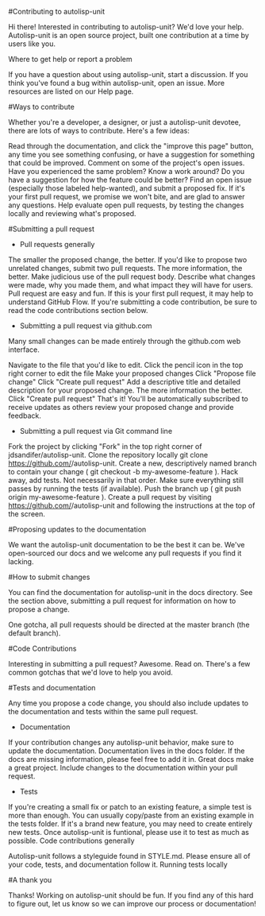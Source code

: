 #Contributing to autolisp-unit

Hi there! Interested in contributing to autolisp-unit? We'd love your help. Autolisp-unit is an open source project, built one contribution at a time by users like you.

Where to get help or report a problem

If you have a question about using autolisp-unit, start a discussion.
If you think you've found a bug within autolisp-unit, open an issue.
More resources are listed on our Help page.

#Ways to contribute

Whether you're a developer, a designer, or just a autolisp-unit devotee, there are lots of ways to contribute. Here's a few ideas:

Read through the documentation, and click the "improve this page" button, any time you see something confusing, or have a suggestion for something that could be improved.
Comment on some of the project's open issues. Have you experienced the same problem? Know a work around? Do you have a suggestion for how the feature could be better?
Find an open issue (especially those labeled help-wanted), and submit a proposed fix. If it's your first pull request, we promise we won't bite, and are glad to answer any questions.
Help evaluate open pull requests, by testing the changes locally and reviewing what's proposed.

#Submitting a pull request

- Pull requests generally

The smaller the proposed change, the better. If you'd like to propose two unrelated changes, submit two pull requests.
The more information, the better. Make judicious use of the pull request body. Describe what changes were made, why you made them, and what impact they will have for users.
Pull request are easy and fun. If this is your first pull request, it may help to understand GitHub Flow.
If you're submitting a code contribution, be sure to read the code contributions section below.

- Submitting a pull request via github.com

Many small changes can be made entirely through the github.com web interface.

Navigate to the file that you'd like to edit.
Click the pencil icon in the top right corner to edit the file
Make your proposed changes
Click "Propose file change"
Click "Create pull request"
Add a descriptive title and detailed description for your proposed change. The more information the better.
Click "Create pull request"
That's it! You'll be automatically subscribed to receive updates as others review your proposed change and provide feedback.

- Submitting a pull request via Git command line

Fork the project by clicking "Fork" in the top right corner of jdsandifer/autolisp-unit.
Clone the repository locally git clone https://github.com/<you-username>/autolisp-unit.
Create a new, descriptively named branch to contain your change ( git checkout -b my-awesome-feature ).
Hack away, add tests. Not necessarily in that order.
Make sure everything still passes by running the tests (if available).
Push the branch up ( git push origin my-awesome-feature ).
Create a pull request by visiting https://github.com/<your-username>/autolisp-unit and following the instructions at the top of the screen.

#Proposing updates to the documentation

We want the autolisp-unit documentation to be the best it can be. We've open-sourced our docs and we welcome any pull requests if you find it lacking.

#How to submit changes

You can find the documentation for autolisp-unit in the docs directory. See the section above, submitting a pull request for information on how to propose a change.

One gotcha, all pull requests should be directed at the master branch (the default branch).

#Code Contributions

Interesting in submitting a pull request? Awesome. Read on. There's a few common gotchas that we'd love to help you avoid.

#Tests and documentation

Any time you propose a code change, you should also include updates to the documentation and tests within the same pull request.

- Documentation

If your contribution changes any autolisp-unit behavior, make sure to update the documentation. Documentation lives in the docs folder. If the docs are missing information, please feel free to add it in. Great docs make a great project. Include changes to the documentation within your pull request.

- Tests

If you're creating a small fix or patch to an existing feature, a simple test is more than enough. You can usually copy/paste from an existing example in the tests folder.
If it's a brand new feature, you may need to create entirely new tests.
Once autolisp-unit is funtional, please use it to test as much as possible.
Code contributions generally

Autolisp-unit follows a styleguide found in STYLE.md. Please ensure all of your code, tests, and documentation follow it.
Running tests locally


#A thank you

Thanks! Working on autolisp-unit should be fun. If you find any of this hard to figure out, let us know so we can improve our process or documentation!
